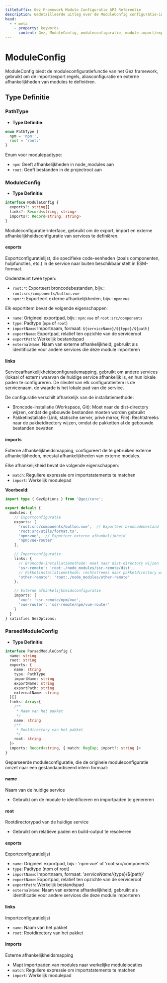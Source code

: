 ```yaml
---
titleSuffix: Gez Framework Module Configuratie API Referentie
description: Gedetailleerde uitleg over de ModuleConfig configuratie-interface van het Gez framework, inclusief module import/export regels, aliasconfiguratie en extern afhankelijkheidsbeheer, om ontwikkelaars te helpen het modulaire systeem van het framework beter te begrijpen.
head:
  - - meta
    - property: keywords
      content: Gez, ModuleConfig, moduleconfiguratie, module import/export, externe afhankelijkheden, aliasconfiguratie, afhankelijkheidsbeheer, webapplicatieframework
---
```


# ModuleConfig

ModuleConfig biedt de moduleconfiguratiefunctie van het Gez framework, gebruikt om de import/export regels, aliasconfiguratie en externe afhankelijkheden van modules te definiëren.

## Type Definitie

### PathType

- **Type Definitie**:
```ts
enum PathType {
  npm = 'npm:', 
  root = 'root:'
}
```

Enum voor modulepadtype:
- `npm`: Geeft afhankelijkheden in node_modules aan
- `root`: Geeft bestanden in de projectroot aan

### ModuleConfig

- **Type Definitie**:
```ts
interface ModuleConfig {
  exports?: string[]
  links?: Record<string, string>
  imports?: Record<string, string>
}
```

Moduleconfiguratie-interface, gebruikt om de export, import en externe afhankelijkheidsconfiguratie van services te definiëren.

#### exports

Exportconfiguratielijst, die specifieke code-eenheden (zoals componenten, hulpfuncties, etc.) in de service naar buiten beschikbaar stelt in ESM-formaat.

Ondersteunt twee typen:
- `root:*`: Exporteert broncodebestanden, bijv.: `root:src/components/button.vue`
- `npm:*`: Exporteert externe afhankelijkheden, bijv.: `npm:vue`

Elk exportitem bevat de volgende eigenschappen:
- `name`: Origineel exportpad, bijv.: `npm:vue` of `root:src/components`
- `type`: Padtype (`npm` of `root`)
- `importName`: Importnaam, formaat: `${serviceName}/${type}/${path}`
- `exportName`: Exportpad, relatief ten opzichte van de serviceroot
- `exportPath`: Werkelijk bestandspad
- `externalName`: Naam van externe afhankelijkheid, gebruikt als identificatie voor andere services die deze module importeren

#### links

Serviceafhankelijkheidsconfiguratiemapping, gebruikt om andere services (lokaal of extern) waarvan de huidige service afhankelijk is, en hun lokale paden te configureren. De sleutel van elk configuratieitem is de servicenaam, de waarde is het lokale pad van die service.

De configuratie verschilt afhankelijk van de installatiemethode:
- Broncode-installatie (Workspace, Git): Moet naar de dist-directory wijzen, omdat de gebouwde bestanden moeten worden gebruikt
- Pakketinstallatie (Link, statische server, privé mirror, File): Rechtstreeks naar de pakketdirectory wijzen, omdat de pakketten al de gebouwde bestanden bevatten

#### imports

Externe afhankelijkheidsmapping, configureert de te gebruiken externe afhankelijkheden, meestal afhankelijkheden van externe modules.

Elke afhankelijkheid bevat de volgende eigenschappen:
- `match`: Reguliere expressie om importstatements te matchen
- `import`: Werkelijk modulepad

**Voorbeeld**:
```ts title="entry.node.ts"
import type { GezOptions } from '@gez/core';

export default {
  modules: {
    // Exportconfiguratie
    exports: [
      'root:src/components/button.vue',  // Exporteer broncodebestand
      'root:src/utils/format.ts',
      'npm:vue',  // Exporteer externe afhankelijkheid
      'npm:vue-router'
    ],

    // Importconfiguratie
    links: {
      // Broncode-installatiemethode: moet naar dist-directory wijzen
      'ssr-remote': 'root:./node_modules/ssr-remote/dist',
      // Pakketinstallatiemethode: rechtstreeks naar pakketdirectory wijzen
      'other-remote': 'root:./node_modules/other-remote'
    },

    // Externe afhankelijkheidsconfiguratie
    imports: {
      'vue': 'ssr-remote/npm/vue',
      'vue-router': 'ssr-remote/npm/vue-router'
    }
  }
} satisfies GezOptions;
```

### ParsedModuleConfig

- **Type Definitie**:
```ts
interface ParsedModuleConfig {
  name: string
  root: string
  exports: {
    name: string
    type: PathType
    importName: string
    exportName: string
    exportPath: string
    externalName: string
  }[]
  links: Array<{
    /**
     * Naam van het pakket
     */
    name: string
    /**
     * Rootdirectory van het pakket
     */
    root: string
  }>
  imports: Record<string, { match: RegExp; import?: string }>
}
```

Geparseerde moduleconfiguratie, die de originele moduleconfiguratie omzet naar een gestandaardiseerd intern formaat:

#### name
Naam van de huidige service
- Gebruikt om de module te identificeren en importpaden te genereren

#### root
Rootdirectorypad van de huidige service
- Gebruikt om relatieve paden en build-output te resolveren

#### exports
Exportconfiguratielijst
- `name`: Origineel exportpad, bijv.: 'npm:vue' of 'root:src/components'
- `type`: Padtype (npm of root)
- `importName`: Importnaam, formaat: '${serviceName}/${type}/${path}'
- `exportName`: Exportpad, relatief ten opzichte van de serviceroot
- `exportPath`: Werkelijk bestandspad
- `externalName`: Naam van externe afhankelijkheid, gebruikt als identificatie voor andere services die deze module importeren

#### links
Importconfiguratielijst
- `name`: Naam van het pakket
- `root`: Rootdirectory van het pakket

#### imports
Externe afhankelijkheidsmapping
- Mapt importpaden van modules naar werkelijke modulelocaties
- `match`: Reguliere expressie om importstatements te matchen
- `import`: Werkelijk modulepad
```
